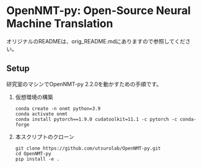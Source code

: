 # OpenNMT-py: Open-Source Neural Machine Translation

オリジナルのREADMEは、orig_README.mdにありますので参照してください。

## Setup
研究室のマシンでOpenNMT-py 2.2.0を動かすための手順です。
1. 仮想環境の構築
    ```shell
    conda create -n onmt python=3.9
    conda activate onmt
    conda install pytorch==1.9.0 cudatoolkit=11.1 -c pytorch -c conda-forge
    ```
1. 本スクリプトのクローン
    ```
    git clone https://github.com/utsurolab/OpenNMT-py.git
    cd OpenNMT-py
    pip install -e .
    ```

